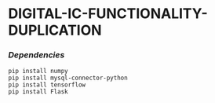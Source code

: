 # DIGITAL-IC-FUNCTIONALITY-DUPLICATION
### _Dependencies_ 
```
pip install numpy
pip install mysql-connector-python
pip install tensorflow
pip install Flask
```
